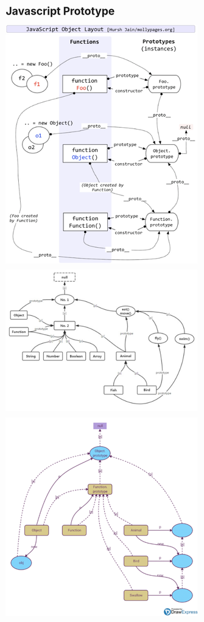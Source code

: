 # Javascript Prototype

![image1](https://github.com/swordrain/js-prototype-graph/blob/master/prototype0.png)

![image2](https://github.com/swordrain/js-prototype-graph/blob/master/prototype1.jpg)

![image3](https://github.com/swordrain/js-prototype-graph/blob/master/prototype2.png)
